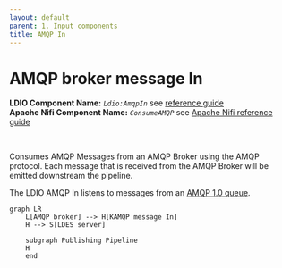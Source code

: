 ```yaml
---
layout: default
parent: 1. Input components
title: AMQP In
---
```


# AMQP broker message In

<b>LDIO Component Name:</b> <i>`Ldio:AmqpIn`</i> see [reference guide](https://informatievlaanderen.github.io/VSDS-Linked-Data-Interactions/ldio/ldio-inputs/ldio-amqp-in) <br>
<b>Apache Nifi Component Name:</b> <i>`ConsumeAMQP` </i> see [Apache Nifi reference guide](https://nifi.incubator.apache.org/docs/nifi-docs/components/org.apache.nifi/nifi-amqp-nar/1.23.2/org.apache.nifi.amqp.processors.ConsumeAMQP/index.html)

<br>

Consumes AMQP Messages from an AMQP Broker using the AMQP protocol. Each message that is received from the AMQP Broker will be emitted downstream the pipeline.

The LDIO AMQP In listens to messages from
an [AMQP 1.0 queue](https://www.amqp.org/resources/specifications).


```mermaid
graph LR
    L[AMQP broker] --> H[KAMQP message In]
    H --> S[LDES server]

    subgraph Publishing Pipeline
    H
    end
```
